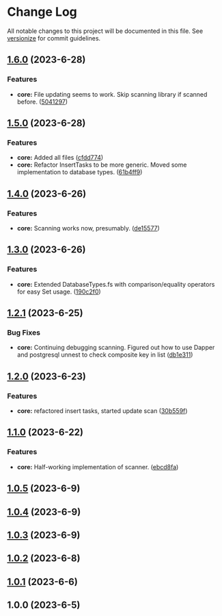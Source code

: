 # Change Log

All notable changes to this project will be documented in this file. See [versionize](https://github.com/versionize/versionize) for commit guidelines.

<a name="1.6.0"></a>
## [1.6.0](https://www.github.com/kamiyo/FSharpMajor/releases/tag/v1.6.0) (2023-6-28)

### Features

* **core:** File updating seems to work. Skip scanning library if scanned before. ([5041297](https://www.github.com/kamiyo/FSharpMajor/commit/50412976340bad6ec4ff296f2da04f602ce2291c))

<a name="1.5.0"></a>
## [1.5.0](https://www.github.com/kamiyo/FSharpMajor/releases/tag/v1.5.0) (2023-6-28)

### Features

* **core:** Added all files ([cfdd774](https://www.github.com/kamiyo/FSharpMajor/commit/cfdd77420dd9a30286f90150792750b3c4f811c8))
* **core:** Refactor InsertTasks to be more generic. Moved some implementation to database types. ([61b4ff9](https://www.github.com/kamiyo/FSharpMajor/commit/61b4ff979d6b2c7959aaf766b9cfc4356303e5f2))

<a name="1.4.0"></a>
## [1.4.0](https://www.github.com/kamiyo/FSharpMajor/releases/tag/v1.4.0) (2023-6-26)

### Features

* **core:** Scanning works now, presumably. ([de15577](https://www.github.com/kamiyo/FSharpMajor/commit/de155777fabc909948e2a085e46594d2be9207aa))

<a name="1.3.0"></a>
## [1.3.0](https://www.github.com/kamiyo/FSharpMajor/releases/tag/v1.3.0) (2023-6-26)

### Features

* **core:** Extended DatabaseTypes.fs with comparison/equality operators for easy Set usage. ([190c2f0](https://www.github.com/kamiyo/FSharpMajor/commit/190c2f0d6c60090b91a4aac6a5bf4559dd186bb6))

<a name="1.2.1"></a>
## [1.2.1](https://www.github.com/kamiyo/FSharpMajor/releases/tag/v1.2.1) (2023-6-25)

### Bug Fixes

* **core:** Continuing debugging scanning. Figured out how to use Dapper and postgresql unnest to check composite key in list ([db1e311](https://www.github.com/kamiyo/FSharpMajor/commit/db1e31172ad414d2e7658ac6297f47a573f751ba))

<a name="1.2.0"></a>
## [1.2.0](https://www.github.com/kamiyo/FSharpMajor/releases/tag/v1.2.0) (2023-6-23)

### Features

* **core:** refactored insert tasks, started update scan ([30b559f](https://www.github.com/kamiyo/FSharpMajor/commit/30b559fd056d6e0fd9b1c844902c7f8768048a9c))

<a name="1.1.0"></a>
## [1.1.0](https://www.github.com/kamiyo/FSharpMajor/releases/tag/v1.1.0) (2023-6-22)

### Features

* **core:** Half-working implementation of scanner. ([ebcd8fa](https://www.github.com/kamiyo/FSharpMajor/commit/ebcd8faaae9649d49acfc9571cadbbe62e97a6d5))

<a name="1.0.5"></a>
## [1.0.5](https://www.github.com/kamiyo/FSharpMajor/releases/tag/v1.0.5) (2023-6-9)

<a name="1.0.4"></a>
## [1.0.4](https://www.github.com/kamiyo/FSharpMajor/releases/tag/v1.0.4) (2023-6-9)

<a name="1.0.3"></a>
## [1.0.3](https://www.github.com/kamiyo/FSharpMajor/releases/tag/v1.0.3) (2023-6-9)

<a name="1.0.2"></a>
## [1.0.2](https://www.github.com/kamiyo/FSharpMajor/releases/tag/v1.0.2) (2023-6-8)

<a name="1.0.1"></a>
## [1.0.1](https://www.github.com/kamiyo/FSharpMajor/releases/tag/v1.0.1) (2023-6-6)

<a name="1.0.0"></a>
## 1.0.0 (2023-6-5)

